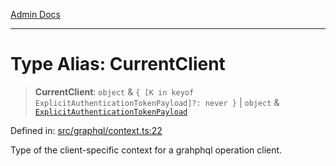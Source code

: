 [Admin Docs](/)

***

# Type Alias: CurrentClient

> **CurrentClient**: `object` & `{ [K in keyof ExplicitAuthenticationTokenPayload]?: never }` \| `object` & [`ExplicitAuthenticationTokenPayload`](ExplicitAuthenticationTokenPayload.md)

Defined in: [src/graphql/context.ts:22](https://github.com/syedali237/talawa-api/blob/8be1a1231af103d298d6621405c956dc45d3a73a/src/graphql/context.ts#L22)

Type of the client-specific context for a grahphql operation client.
